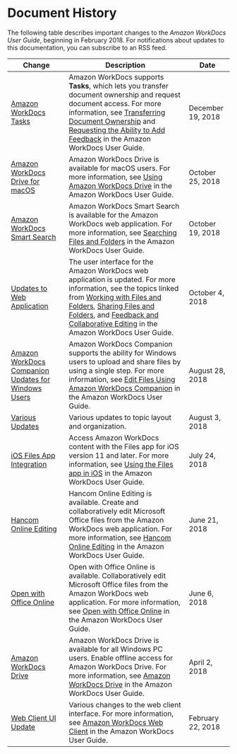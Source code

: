 # Document History<a name="document_history"></a>

The following table describes important changes to the *Amazon WorkDocs User Guide*, beginning in February 2018\. For notifications about updates to this documentation, you can subscribe to an RSS feed\.

| Change | Description | Date | 
| --- |--- |--- |
| [Amazon WorkDocs Tasks](#document_history) | Amazon WorkDocs supports **Tasks**, which lets you transfer document ownership and request document access\. For more information, see [Transferring Document Ownership](https://docs.aws.amazon.com/workdocs/latest/userguide/transfer_owner.html) and [Requesting the Ability to Add Feedback](https://docs.aws.amazon.com/workdocs/latest/userguide/feedback.html#access_feedback) in the Amazon WorkDocs User Guide\. | December 19, 2018 | 
| [Amazon WorkDocs Drive for macOS](#document_history) | Amazon WorkDocs Drive is available for macOS users\. For more information, see [Using Amazon WorkDocs Drive](https://docs.aws.amazon.com/workdocs/latest/userguide/workdocs_drive_help.html) in the Amazon WorkDocs User Guide\. | October 25, 2018 | 
| [Amazon WorkDocs Smart Search](#document_history) | Amazon WorkDocs Smart Search is available for the Amazon WorkDocs web application\. For more information, see [Searching Files and Folders](https://docs.aws.amazon.com/workdocs/latest/userguide/search.html) in the Amazon WorkDocs User Guide\. | October 19, 2018 | 
| [Updates to Web Application](#document_history) | The user interface for the Amazon WorkDocs web application is updated\. For more information, see the topics linked from [Working with Files and Folders](https://docs.aws.amazon.com/workdocs/latest/userguide/working-docs.html), [Sharing Files and Folders](https://docs.aws.amazon.com/workdocs/latest/userguide/share-docs.html), and [Feedback and Collaborative Editing](https://docs.aws.amazon.com/workdocs/latest/userguide/collab-editing.html) in the Amazon WorkDocs User Guide\. | October 4, 2018 | 
| [Amazon WorkDocs Companion Updates for Windows Users](#document_history) | Amazon WorkDocs Companion supports the ability for Windows users to upload and share files by using a single step\. For more information, see [Edit Files Using Amazon WorkDocs Companion](https://docs.aws.amazon.com/workdocs/latest/userguide/companion.html) in the Amazon WorkDocs User Guide\. | August 28, 2018 | 
| [Various Updates](#document_history) | Various updates to topic layout and organization\. | August 3, 2018 | 
| [iOS Files App Integration](#document_history) | Access Amazon WorkDocs content with the Files app for iOS version 11 and later\. For more information, see [Using the Files app in iOS](https://docs.aws.amazon.com/workdocs/latest/userguide/iphone_client_help.html#ios-files-app) in the Amazon WorkDocs User Guide\. | July 24, 2018 | 
| [Hancom Online Editing](#document_history) | Hancom Online Editing is available\. Create and collaboratively edit Microsoft Office files from the Amazon WorkDocs web application\. For more information, see [Hancom Online Editing](https://docs.aws.amazon.com/workdocs/latest/userguide/hancom-online-edit.html) in the Amazon WorkDocs User Guide\. | June 21, 2018 | 
| [Open with Office Online](#document_history) | Open with Office Online is available\. Collaboratively edit Microsoft Office files from the Amazon WorkDocs web application\. For more information, see [Open with Office Online](https://docs.aws.amazon.com/workdocs/latest/userguide/office-online.html) in the Amazon WorkDocs User Guide\. | June 6, 2018 | 
| [Amazon WorkDocs Drive](#document_history) | Amazon WorkDocs Drive is available for all Windows PC users\. Enable offline access for Amazon WorkDocs Drive\. For more information, see [Amazon WorkDocs Drive](https://docs.aws.amazon.com/workdocs/latest/userguide/workdocs_drive_help.html) in the Amazon WorkDocs User Guide\. | April 2, 2018 | 
| [Web Client UI Update](#document_history) | Various changes to the web client interface\. For more information, see [Amazon WorkDocs Web Client](https://docs.aws.amazon.com/workdocs/latest/userguide/web_client_help.html) in the Amazon WorkDocs User Guide\. | February 22, 2018 | 